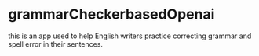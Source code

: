 # grammarCheckerbasedOpenai
this is an app used to help English writers practice  correcting  grammar  and spell error in their sentences.
